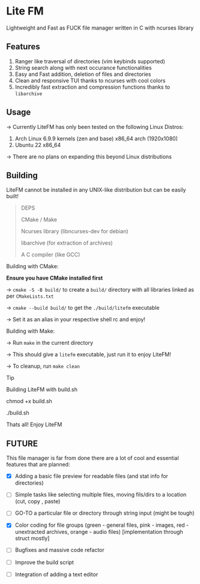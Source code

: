 # Lite FM

Lightweight and Fast as FUCK file manager written in C with ncurses library

## Features

1. Ranger like traversal of directories (vim keybinds supported)
2. String search along with next occurance functionalities
3. Easy and Fast addition, deletion of files and directories
4. Clean and responsive TUI thanks to ncurses with cool colors
5. Incredibly fast extraction and compression functions thanks to `libarchive`

## Usage

-> Currently LiteFM has only been tested on the following Linux Distros:
   1. Arch Linux 6.9.9 kernels (zen and base) x86_64 arch (1920x1080)
   2. Ubuntu 22 x86_64

-> There are no plans on expanding this beyond Linux distributions

## Building

LiteFM cannot be installed in any UNIX-like distribution but can be easily built!

> DEPS
> 
> CMake / Make
> 
> Ncurses library (libncurses-dev for debian)
> 
> libarchive (for extraction of archives)
> 
> A C compiler (like GCC)
> 

Building with CMake:

**Ensure you have CMake installed first**

-> `cmake -S -B build/` to create a `build/` directory with all libraries linked as per `CMakeLists.txt`

-> `cmake --build build/` to get the `./build/litefm` executable

-> Set it as an alias in your respective shell rc and enjoy!

Building with Make:

-> Run `make` in the current directory

-> This should give a `litefm` executable, just run it to enjoy LiteFM!

-> To cleanup, run `make clean`

> [!TIP]
> Building LiteFM with build.sh 
> 
> chmod +x build.sh 
> 
> ./build.sh 
> 
> Thats all! Enjoy LiteFM 

## FUTURE

This file manager is far from done there are a lot of cool and essential features that are planned:

- [x] Adding a basic file preview for readable files (and stat info for directories)

- [ ] Simple tasks like selecting multiple files, moving fils/dirs to a location (cut, copy , paste)

- [ ] GO-TO a particular file or directory through string input (might be tough)

- [x] Color coding for file groups (green - general files, pink - images, red - unextracted archives, orange - audio files) [implementation through struct mostly]

- [ ] Bugfixes and massive code refactor

- [ ] Improve the build script

- [ ] Integration of adding a text editor
